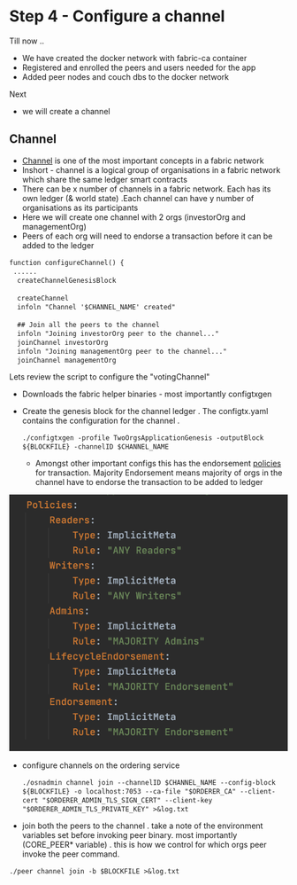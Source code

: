 # Step 4 - Configure a channel

Till now ..

* We have created the docker network with fabric-ca container
* Registered and enrolled the peers and users needed for the app
* Added peer nodes and couch dbs to the docker network

Next

* we will create a channel 

## Channel

* [Channel](https://hyperledger-fabric.readthedocs.io/en/release-2.2/capabilities_concept.html) is one of the most important concepts in a fabric network
* Inshort - channel is a logical group of organisations in a fabric network which share the same ledger smart contracts
* There can be x number of  channels in a fabric network. Each has its own ledger \(& world state\) .Each channel can have y number of organisations as its participants
* Here we will create one channel with 2 orgs \(investorOrg and managementOrg\)
* Peers of each org will need to endorse a transaction before it can be added to the ledger



```text
function configureChannel() {
 ......
  createChannelGenesisBlock

  createChannel
  infoln "Channel '$CHANNEL_NAME' created"

  ## Join all the peers to the channel
  infoln "Joining investorOrg peer to the channel..."
  joinChannel investorOrg
  infoln "Joining managementOrg peer to the channel..."
  joinChannel managementOrg
```

 Lets review the script to configure the "votingChannel" 

* Downloads the fabric helper binaries - most importantly configtxgen
* Create the genesis block for the channel ledger . The configtx.yaml contains the configuration for the channel .

  ```text
  ./configtxgen -profile TwoOrgsApplicationGenesis -outputBlock ${BLOCKFILE} -channelID $CHANNEL_NAME
  ```

  *  Amongst other important configs this has the endorsement [policies](https://hyperledger-fabric.readthedocs.io/en/release-2.2/create_channel/channel_policies.html) for transaction. Majority Endorsement means majority of orgs in the channel have to endorse the transaction to be added to ledger

   

![](../.gitbook/assets/image%20%282%29.png)

* configure channels on the ordering service

  ```text
  ./osnadmin channel join --channelID $CHANNEL_NAME --config-block ${BLOCKFILE} -o localhost:7053 --ca-file "$ORDERER_CA" --client-cert "$ORDERER_ADMIN_TLS_SIGN_CERT" --client-key "$ORDERER_ADMIN_TLS_PRIVATE_KEY" >&log.txt 
  ```

* join both the peers to the channel  . take a note of the environment variables set before invoking peer binary. most importantly \(CORE\_PEER\* variable\) . this is how we control  for which orgs  peer invoke the peer command.

```text
./peer channel join -b $BLOCKFILE >&log.txt
```

 



